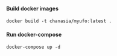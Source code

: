 <h4>Build docker images</h4>

```cli
docker build -t chanasia/myufo:latest .
```

<h4>Run docker-compose</h4>

```cli
docker-compose up -d
```